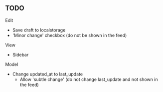 ## TODO

Edit 

- Save draft to localstorage
- 'Minor change' checkbox (do not be shown in the feed)

View

- Sidebar

Model

- Change updated_at to last_update
  - Allow 'subtle change' (do not change last_update and not shown in the feed)
